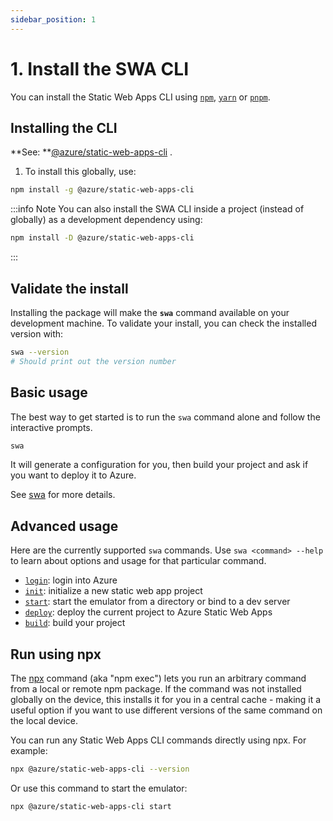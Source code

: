 ```yaml
---
sidebar_position: 1
---
```


# 1. Install the SWA CLI

You can install the Static Web Apps CLI using [`npm`](https://docs.npmjs.com/cli/v6/commands/npm-install), [`yarn`](https://classic.yarnpkg.com/lang/en/docs/cli/install/) or [`pnpm`](https://pnpm.io/cli/install).

## Installing the CLI

**See: **[@azure/static-web-apps-cli](https://www.npmjs.com/package/@azure/static-web-apps-cli) .

1. To install this globally, use:

```bash
npm install -g @azure/static-web-apps-cli
```

:::info Note
You can also install the SWA CLI inside a project (instead of globally) as a development dependency using:

```bash
npm install -D @azure/static-web-apps-cli
```

:::

## Validate the install

Installing the package will make the **`swa`** command available on your development machine. To validate your install, you can check the installed version with:

```bash
swa --version
# Should print out the version number
```

## Basic usage

The best way to get started is to run the `swa` command alone and follow the interactive prompts.

```bash
swa
```

It will generate a configuration for you, then build your project and ask if you want to deploy it to Azure.

See [swa](../cli/swa) for more details.

## Advanced usage

Here are the currently supported `swa` commands. Use `swa <command> --help` to learn about options and usage for that particular command.

- [`login`](../cli/swa-login): login into Azure
- [`init`](../cli/swa-init): initialize a new static web app project
- [`start`](../cli/swa-start): start the emulator from a directory or bind to a dev server
- [`deploy`](../cli/swa-deploy): deploy the current project to Azure Static Web Apps
- [`build`](../cli/swa-build): build your project

## Run using npx

The [npx](https://docs.npmjs.com/cli/v7/commands/npx) command (aka "npm exec") lets you run an arbitrary command from a local or remote npm package. If the command was not installed globally on the device, this installs it for you in a central cache - making it a useful option if you want to use different versions of the same command on the local device.

You can run any Static Web Apps CLI commands directly using npx. For example:

```bash
npx @azure/static-web-apps-cli --version
```

Or use this command to start the emulator:

```bash
npx @azure/static-web-apps-cli start
```
